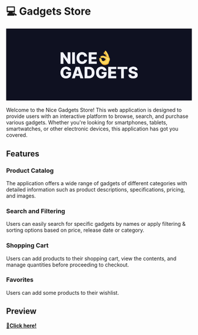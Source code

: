 # 💻 Gadgets Store

<p align="center">
  <img src="./public/banner.png">
</p>

Welcome to the Nice Gadgets Store! This web application is designed to provide users with an interactive platform to browse, search, and purchase various gadgets. Whether you're looking for smartphones, tablets, smartwatches, or other electronic devices, this application has got you covered.

## Features


### Product Catalog
The application offers a wide range of gadgets of different categories with detailed information such as product descriptions, specifications, pricing, and images.

### Search and Filtering
Users can easily search for specific gadgets by names or apply filtering & sorting options based on price, release date or category.

### Shopping Cart
Users can add products to their shopping cart, view the contents, and manage quantities before proceeding to checkout.

### Favorites
Users can add some products to their wishlist.

## Preview

[**🔗Click here!**](https://vladyslav-penkin.github.io/gadgets-store/#/)